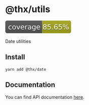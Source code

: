 # @thx/utils

![](coverage/coverage.svg)

Date utilities

## Install
```
yarn add @thx/date
```

## Documentation

You can find API documentation [here](/docs).
